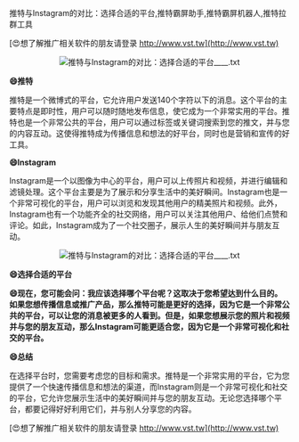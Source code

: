 推特与Instagram的对比：选择合适的平台,推特霸屏助手,推特霸屏机器人,推特拉群工具

[😍想了解推广相关软件的朋友请登录 http://www.vst.tw](http://www.vst.tw)

 <center><img src="https://vst.tw/MP4/tuiguang/png/8.png" alt="推特与Instagram的对比：选择合适的平台____.txt"></center>

**😄推特**

推特是一个微博式的平台，它允许用户发送140个字符以下的消息。这个平台的主要特点是即时性，用户可以随时随地发布信息，使它成为一个非常实用的平台。推特也是一个非常公共的平台，用户可以通过标签或关键词搜索到您的推文，并与您的内容互动。这使得推特成为传播信息和想法的好平台，同时也是营销和宣传的好工具。

**😄Instagram**

Instagram是一个以图像为中心的平台，用户可以上传照片和视频，并进行编辑和滤镜处理。这个平台主要是为了展示和分享生活中的美好瞬间。Instagram也是一个非常可视化的平台，用户可以浏览和发现其他用户的精美照片和视频。此外，Instagram也有一个功能齐全的社交网络，用户可以关注其他用户、给他们点赞和评论。如此，Instagram成为了一个社交圈子，展示人生的美好瞬间并与朋友互动。

 <center><img src="https://vst.tw/MP4/tuiguang/png/6.png" alt="推特与Instagram的对比：选择合适的平台____.txt"></center>

**😄选择合适的平台**

**😄现在，您可能会问：我应该选择哪个平台呢？这取决于您希望达到什么目的。如果您想传播信息或推广产品，那么推特可能是更好的选择，因为它是一个非常公共的平台，可以让您的消息被更多的人看到。但是，如果您想展示您的照片和视频并与您的朋友互动，那么Instagram可能更适合您，因为它是一个非常可视化和社交的平台。**

**😄总结**

在选择平台时，您需要考虑您的目标和需求。推特是一个非常实用的平台，它为您提供了一个快速传播信息和想法的渠道，而Instagram则是一个非常可视化和社交的平台，它允许您展示生活中的美好瞬间并与您的朋友互动。无论您选择哪个平台，都要记得好好利用它们，并与别人分享您的内容。

[😍想了解推广相关软件的朋友请登录 http://www.vst.tw](http://www.vst.tw)



